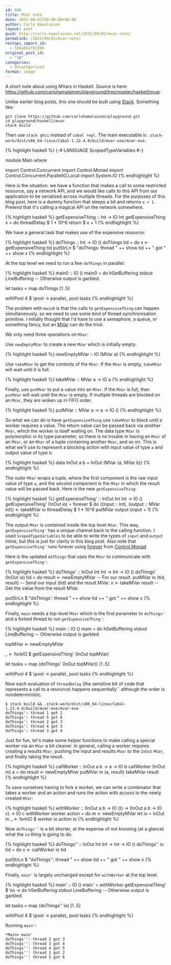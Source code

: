 ```yaml
---
id: 686
title: MVar note
date: 2015-09-02T00:00:00+00:00
author: Carlo Hamalainen
layout: post
guid: http://carlo-hamalainen.net/2015/09/02/mvar-note/
permalink: /2015/09/02/mvar-note/
restapi_import_id:
  - 596a05ef0330b
original_post_id:
  - "16"
categories:
  - Uncategorized
format: image
---
```


A short note about using MVars in Haskell. Source is here: <a href="https://github.com/carlohamalainen/playground/tree/master/haskell/mvar">https://github.com/carlohamalainen/playground/tree/master/haskell/mvar</a>. 

Unlike earlier blog posts, this one should be built using <a href="https://github.com/commercialhaskell/stack">Stack</a>.
Something like: 

```
git clone https://github.com/carlohamalainen/playground.git
cd playground/haskell/mvar
stack build
```

Then use ``stack ghci`` instead of ``cabal repl``. The main executable is ``.stack-work/dist/x86_64-linux/Cabal-1.22.4.0/build/mvar-exe/mvar-exe``. 

{% highlight haskell %}
{-# LANGUAGE ScopedTypeVariables #-}

module Main where

import Control.Concurrent
import Control.Monad
import Control.Concurrent.ParallelIO.Local
import System.IO
{% endhighlight %}

Here is the situation: we have a function that makes a call to some
restricted resource, say a network API, and we would like calls to this
API from our application to be serialized across multiple threads.
For the purposes of this blog post, here is a dummy function that
sleeps a bit and returns ``x + 1``. Pretend that it's calling
a magical API on the network somewhere. 

{% highlight haskell %}
getExpensiveThing :: Int -> IO Int
getExpensiveThing x = do
  threadDelay $ 1 * 10^6
  return $ x + 1
{% endhighlight %}

We have a general task that makes use of the expensive resource: 

{% highlight haskell %}
doThings :: Int -> IO ()
doThings tid = do
  x <- getExpensiveThing tid
  putStrLn $ "doThings: thread " ++ show tid ++ " got " ++ show x
{% endhighlight %}

At the top level we need to run a few ``doThings`` in parallel: 

{% highlight haskell %}
main0 :: IO ()
main0 = do
  hSetBuffering stdout LineBuffering -- Otherwise output is garbled.

  let tasks = map doThings [1..5]

  withPool 4 $ \pool -> parallel_ pool tasks
{% endhighlight %}

The problem with ``main0`` is that the calls to ``getExpensiveThing`` can happen simultaneously, so we need to use some kind of thread synchronisation primitive. I initially thought that I'd have to use a semaphore, a queue, or something fancy, but an <a href="http://hackage.haskell.org/package/base-4.8.1.0/docs/Control-Concurrent-MVar.html#t:MVar">MVar</a> can do the trick.

We only need three operations on ``MVar``: 

Use ``newEmptyMVar`` to create a new ``MVar`` which is initially empty: 

{% highlight haskell %}
newEmptyMVar :: IO (MVar a)
{% endhighlight %}

Use ``takeMVar`` to get the contents of the ``MVar``. If the ``MVar`` is empty, ``takeMVar`` will wait until it is full. 

{% highlight haskell %}
takeMVar :: MVar a -> IO a
{% endhighlight %}

Finally, use ``putMVar`` to put a value into an ``MVar``. If the ``MVar`` is full, then ``putMVar`` will wait
until the ``MVar`` is empty. If multiple threads are blocked on an ``MVar``, they are woken up in FIFO order. 

{% highlight haskell %}
putMVar :: MVar a -> a -> IO ()
{% endhighlight %}

So what we can do is have ``getExpensiveThing`` use ``takeMVar`` to block until a worker requires a value. The return value can be passed back via another ``MVar``, which the worker is itself waiting on. The data type ``MVar`` is polymorphic in its type parameter, so there is no trouble
in having an ``MVar`` of an ``MVar``, or an ``MVar`` of a tuple containing another ``MVar``, and so on. This is what we'll use to represent a blocking action with input value of type ``a`` and output value of type ``b``: 

{% highlight haskell %}
data InOut a b = InOut (MVar (a, MVar b))
{% endhighlight %}

The outer ``MVar`` wraps a tuple, where the first component is the raw input value of type ``a``, and the
second component is the ``MVar`` in which the result value will be passed back. Here is the new ``getExpensiveThing``: 

{% highlight haskell %}
getExpensiveThing' :: InOut Int Int -> IO ()
getExpensiveThing' (InOut io) = forever $ do
  ((input :: Int), (output :: MVar Int)) <- takeMVar io
  threadDelay $ 1 * 10^6
  putMVar output (input + 1)
{% endhighlight %}

The output ``MVar`` is contained inside the
top level ``MVar``. This way, ``getExpensiveThing'``
has a unique channel back to the calling function. I used ``ScopedTypeVariables`` to be able to write the types of ``input`` and ``output`` inline, but this is just for clarity in this blog post. Also note that ``getExpensiveThing'`` runs forever using <a href="http://hackage.haskell.org/package/base-4.8.1.0/docs/Control-Monad.html#v:forever">forever</a> from <a href="http://hackage.haskell.org/package/base-4.8.1.0/docs/Control-Monad.html">Control.Monad</a>. 

Here is the updated ``doThings`` that uses the ``MVar`` to communicate with ``getExpensiveThing'``: 

{% highlight haskell %}
doThings' :: InOut Int Int -> Int -> IO ()
doThings' (InOut io) tid = do
  result <- newEmptyMVar      -- For our result.
  putMVar io (tid, result)    -- Send our input (tid) and the result MVar.
  x <- takeMVar result        -- Get the value from the result MVar.

  putStrLn $ "doThings': thread " ++ show tid ++ " got " ++ show x
{% endhighlight %}

Finally, ``main`` needs a top-level ``MVar`` which is the first parameter to ``doThings'``
and a forked thread to run ``getExpensiveThing'``: 

{% highlight haskell %}
main :: IO ()
main = do
  hSetBuffering stdout LineBuffering -- Otherwise output is garbled.

  topMVar <- newEmptyMVar

  _ <- forkIO $ getExpensiveThing' (InOut topMVar)

  let tasks = map (doThings' (InOut topMVar)) [1..5]

  withPool 4 $ \pool -> parallel_ pool tasks
{% endhighlight %}

Now each evaluation of ``threadDelay`` (the sensitive bit of code that represents a call to a resource) happens sequentially`` although the order is nondeterministic. 

```
$ stack build && .stack-work/dist/x86_64-linux/Cabal-1.22.4.0/build/mvar-exe/mvar-exe
doThings': thread 1 got 2
doThings': thread 5 got 6
doThings': thread 2 got 3
doThings': thread 4 got 5
doThings': thread 3 got 4
```

Just for fun, let's make some helper functions to make calling a special worker via an ``MVar`` a bit cleaner. In general,
calling a worker requires creating a results ``MVar``, pushing the input and results ``MVar`` to the ``InOut`` ``MVar``,
and finally taking the result. 

{% highlight haskell %}
callWorker :: InOut a b -> a -> IO b
callWorker (InOut m) a = do
    result <- newEmptyMVar
    putMVar m (a, result)
    takeMVar result
{% endhighlight %}

To save ourselves having to fork a worker, we can write a
combinator that takes a worker and an action and runs the action with
access to the newly created ``MVar``: 

{% highlight haskell %}
withWorker :: (InOut a b -> IO ()) -> (InOut a b -> IO c) -> IO c
withWorker worker action = do
  m <- newEmptyMVar
  let io = InOut m
  _ <- forkIO $ worker io
  action io
{% endhighlight %}

Now ``doThings''`` is a bit shorter, at the expense of not knowing (at a glance) what the ``io`` thing is going to do. 

{% highlight haskell %}
doThings'' :: InOut Int Int -> Int -> IO ()
doThings'' io tid = do
  x <- callWorker io tid

  putStrLn $ "doThings'': thread " ++ show tid ++ " got " ++ show x
{% endhighlight %}

Finally, ``main'`` is largely unchanged except for ``withWorker`` at the top level. 

{% highlight haskell %}
main' :: IO ()
main' = withWorker getExpensiveThing' $ \io -> do
  hSetBuffering stdout LineBuffering -- Otherwise output is garbled.

  let tasks = map (doThings'' io) [1..5]

  withPool 4 $ \pool -> parallel_ pool tasks
{% endhighlight %}

Running ``main'``: 

```
*Main> main'
doThings'': thread 2 got 3
doThings'': thread 3 got 4
doThings'': thread 4 got 5
doThings'': thread 1 got 2
doThings'': thread 5 got 6
```
